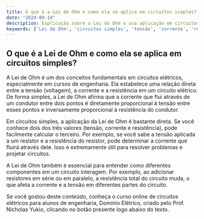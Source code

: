 ```yaml
---
title: O que é a Lei de Ohm e como ela se aplica em circuitos simples?
date: "2024-09-14"
description: Explicação sobre a Lei de Ohm e sua aplicação em circuitos elétricos simples.
keywords: ['Lei de Ohm', 'circuitos simples', 'tensão', 'corrente', 'resistência']
---
```


## O que é a Lei de Ohm e como ela se aplica em circuitos simples?

A Lei de Ohm é um dos conceitos fundamentais em circuitos elétricos, especialmente em cursos de engenharia. Ela estabelece uma relação direta entre a tensão (voltagem), a corrente e a resistência em um circuito elétrico. De forma simples, a Lei de Ohm afirma que a corrente que flui através de um condutor entre dois pontos é diretamente proporcional à tensão entre esses pontos e inversamente proporcional à resistência do condutor.

Em circuitos simples, a aplicação da Lei de Ohm é bastante direta. Se você conhece dois dos três valores (tensão, corrente e resistência), pode facilmente calcular o terceiro. Por exemplo, se você sabe a tensão aplicada a um resistor e a resistência do resistor, pode determinar a corrente que fluirá através dele. Isso é extremamente útil para resolver problemas e projetar circuitos.

A Lei de Ohm também é essencial para entender como diferentes componentes em um circuito interagem. Por exemplo, ao adicionar resistores em série ou em paralelo, a resistência total do circuito muda, o que afeta a corrente e a tensão em diferentes partes do circuito.

Se você gostou deste conteúdo, conheça o curso online de circuitos elétricos para alunos de engenharia, Domínio Elétrico, criado pelo Prof. Nicholas Yukio, clicando no botão presente logo abaixo do texto.